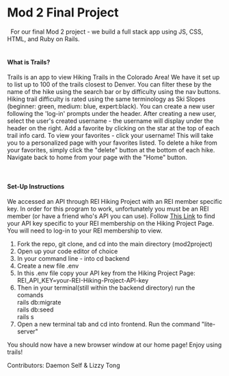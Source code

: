 <h1>Mod 2 Final Project</h1>
<p>&nbsp For our final Mod 2 project - we build a full stack app using JS, CSS, HTML, and Ruby on Rails.<br>
<br>
<h4>What is Trails?</h4>
<p>Trails is an app to view Hiking Trails in the Colorado Area! We have it set up to list up to 100 of the trails closest to Denver. You can filter these by the name of the hike using the search bar or by difficulty using the nav buttons. Hiking trail difficulty is rated using the same terminology as Ski Slopes (beginner: green, medium: blue, expert:black). You can create a new user following the 'log-in' prompts under the header. After creating a new user, select the user's created username - the username will display under the header on the right. Add a favorite by clicking on the star at the top of each trail info card. To view your favorites - click your username! This will take you to a personalized page with your favorites listed. To delete a hike from your favorites, simply click the "delete" button at the bottom of each hike. Navigate back to home from your page with the "Home" button. </p>

<br>
<h4>Set-Up Instructions</h4>
We accessed an API through REI Hiking Project with an REI member  specific key. In order for this program to work, unfortunately you must be an REI member (or have a friend who's API you can use). Follow <a href="https://www.hikingproject.com/data">This Link</a> to find your API key specific to your REI membership on the Hiking Project Page. You will need to log-in to your REI membership to view. </p>
<ol>
<li>Fork the repo, git clone, and cd into the main directory (mod2project)</li>
<li>Open up your code editor of choice </li>
<li>In your command line - into cd backend </li>
<li>Create a new file .env </li>
<li>In this .env file copy your API key from the Hiking Project Page: <br> REI_API_KEY=your-REI-Hiking-Project-API-key</li>
<li>Then in your terminal(still within the backend directory) run the comands<br>
    rails db:migrate <br>
    rails db:seed <br>
    rails s
</li>
<li>Open a new terminal tab and cd into frontend. Run the command "lite-server" </li>
</ol>
<p>You should now have a new browser window at our home page! Enjoy using trails!</p>

<footer>Contributors: Daemon Self & Lizzy Tong</footer>
